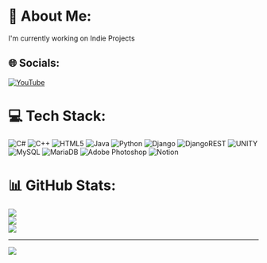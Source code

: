 # 💫 About Me:
I'm currently working on Indie Projects<br>


## 🌐 Socials:
<!-- [![Discord](https://img.shields.io/badge/Discord-%237289DA.svg?logo=discord&logoColor=white)](https://discord.gg/not_found) [![Instagram](https://img.shields.io/badge/Instagram-%23E4405F.svg?logo=Instagram&logoColor=white)](https://instagram.com/not_found) [![LinkedIn](https://img.shields.io/badge/LinkedIn-%230077B5.svg?logo=linkedin&logoColor=white)](https://linkedin.com/in/not_found) [![Medium](https://img.shields.io/badge/Medium-12100E?logo=medium&logoColor=white)](https://medium.com/@not_found) [![Reddit](https://img.shields.io/badge/Reddit-%23FF4500.svg?logo=Reddit&logoColor=white)](https://reddit.com/user/not_found) [![Stack Overflow](https://img.shields.io/badge/-Stackoverflow-FE7A16?logo=stack-overflow&logoColor=white)](https://stackoverflow.com/users/not_found) [![TikTok](https://img.shields.io/badge/TikTok-%23000000.svg?logo=TikTok&logoColor=white)](https://tiktok.com/@not_found) [![Twitch](https://img.shields.io/badge/Twitch-%239146FF.svg?logo=Twitch&logoColor=white)](https://twitch.tv/not_found) [![Twitter](https://img.shields.io/badge/Twitter-%231DA1F2.svg?logo=Twitter&logoColor=white)](https://twitter.com/not_found)-->
[![YouTube](https://img.shields.io/badge/YouTube-%23FF0000.svg?logo=YouTube&logoColor=white)](https://youtube.com/@not_found)  

# 💻 Tech Stack:
![C#](https://img.shields.io/badge/c%23-%23239120.svg?style=plastic&logo=c-sharp&logoColor=white) ![C++](https://img.shields.io/badge/c++-%2300599C.svg?style=plastic&logo=c%2B%2B&logoColor=white) ![HTML5](https://img.shields.io/badge/html5-%23E34F26.svg?style=plastic&logo=html5&logoColor=white) ![Java](https://img.shields.io/badge/java-%23ED8B00.svg?style=plastic&logo=java&logoColor=white) ![Python](https://img.shields.io/badge/python-3670A0?style=plastic&logo=python&logoColor=ffdd54) ![Django](https://img.shields.io/badge/django-%23092E20.svg?style=plastic&logo=django&logoColor=white) ![DjangoREST](https://img.shields.io/badge/DJANGO-REST-ff1709?style=plastic&logo=django&logoColor=white&color=ff1709&labelColor=gray) ![UNITY](https://img.shields.io/badge/Unity-%2320232a.svg?style=plastic&logo=unity&logoColor=white) ![MySQL](https://img.shields.io/badge/mysql-%2300f.svg?style=plastic&logo=mysql&logoColor=white) ![MariaDB](https://img.shields.io/badge/MariaDB-003545?style=plastic&logo=mariadb&logoColor=white) ![Adobe Photoshop](https://img.shields.io/badge/adobephotoshop-%2331A8FF.svg?style=plastic&logo=adobephotoshop&logoColor=white) ![Notion](https://img.shields.io/badge/Notion-%23000000.svg?style=plastic&logo=notion&logoColor=white)
# 📊 GitHub Stats:
![](https://github-readme-stats.vercel.app/api?username=SagHack&theme=dark&hide_border=false&include_all_commits=true&count_private=true)<br/>
![](https://github-readme-streak-stats.herokuapp.com/?user=SagHack&theme=dark&hide_border=false)<br/>
![](https://github-readme-stats.vercel.app/api/top-langs/?username=SagHack&theme=dark&hide_border=false&include_all_commits=true&count_private=true&layout=compact)

---
<div align="left">
  <img src="https://profile-counter.glitch.me/SagHack/count.svg?"  />
</div>


<!-- ## 🐦 Latest Tweet
[![](https://gtce.itsvg.in/api?username=not_found)](https://github.com/VishwaGauravIn/github-twitter-card-embed) -->


<!-- [![](https://visitcount.itsvg.in/api?id=SagHack&icon=0&color=0)](https://visitcount.itsvg.in) -->


<!--   ## 💰 You can help me by Donating
  [![BuyMeACoffee](https://img.shields.io/badge/Buy%20Me%20a%20Coffee-ffdd00?style=for-the-badge&logo=buy-me-a-coffee&logoColor=black)](https://buymeacoffee.com/not_found) [![PayPal](https://img.shields.io/badge/PayPal-00457C?style=for-the-badge&logo=paypal&logoColor=white)](https://paypal.me/not_found)  -->

  
